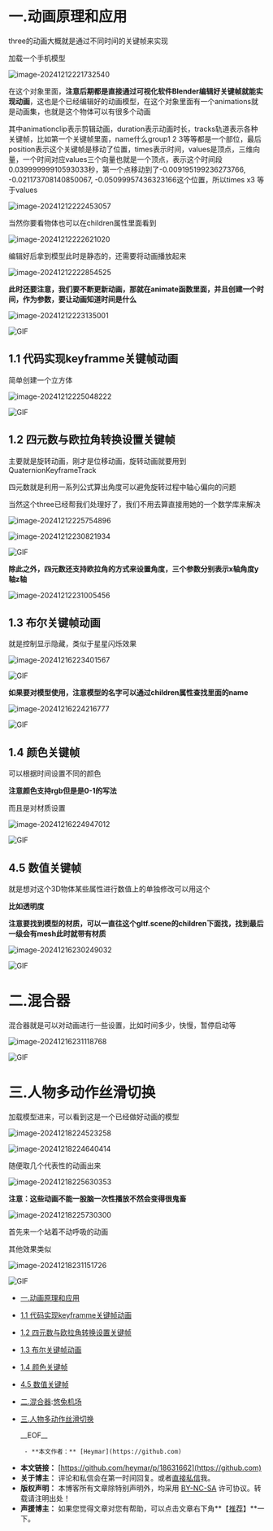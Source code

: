 
# 一.动画原理和应用


three的动画大概就是通过不同时间的关键帧来实现


加载一个手机模型


![image-20241212221732540](https://heymar.oss-cn-chengdu.aliyuncs.com/undefined202412122217598.png)


在这个对象里面，**注意后期都是直接通过可视化软件Blender编辑好关键帧就能实现动画**，这也是个已经编辑好的动画模型，在这个对象里面有一个animations就是动画集，也就是这个物体可以有很多个动画


其中animationclip表示剪辑动画，duration表示动画时长，tracks轨道表示各种关键帧，比如第一个关键帧里面，name什么group1 2 3等等都是一个部位，最后position表示这个关键帧是移动了位置，times表示时间，values是顶点，三维向量，一个时间对应values三个向量也就是一个顶点，表示这个时间段0\.03999999910593033秒，第一个点移动到了\-0\.009195199236273766, \-0\.021173708140850067, \-0\.05099957436323166这个位置，所以times x3 等于values


![image-20241212222453057](https://heymar.oss-cn-chengdu.aliyuncs.com/undefined202412122224089.png)


当然你要看物体也可以在children属性里面看到


![image-20241212222621020](https://heymar.oss-cn-chengdu.aliyuncs.com/undefined202412122226066.png)


编辑好后拿到模型此时是静态的，还需要将动画播放起来


![image-20241212222854525](https://heymar.oss-cn-chengdu.aliyuncs.com/undefined202412122228556.png)


**此时还要注意，我们要不断更新动画，那就在animate函数里面，并且创建一个时间，作为参数，要让动画知道时间是什么**


![image-20241212223135001](https://heymar.oss-cn-chengdu.aliyuncs.com/undefined202412122231029.png)


![GIF](https://heymar.oss-cn-chengdu.aliyuncs.com/undefined202412122232330.gif)


## 1\.1 代码实现keyframme关键帧动画


简单创建一个立方体


![image-20241212225048222](https://heymar.oss-cn-chengdu.aliyuncs.com/undefined202412122250252.png)


![GIF](https://heymar.oss-cn-chengdu.aliyuncs.com/undefined202412122251687.gif)


## 1\.2 四元数与欧拉角转换设置关键帧


主要就是旋转动画，刚才是位移动画，旋转动画就要用到QuaternionKeyframeTrack


四元数就是利用一系列公式算出角度可以避免旋转过程中轴心偏向的问题


当然这个three已经帮我们处理好了，我们不用去算直接用她的一个数学库来解决


![image-20241212225754896](https://heymar.oss-cn-chengdu.aliyuncs.com/undefined202412122257940.png)


![image-20241212230821934](https://heymar.oss-cn-chengdu.aliyuncs.com/undefined202412122308972.png)


![GIF](https://heymar.oss-cn-chengdu.aliyuncs.com/undefined202412122308044.gif)


**除此之外，四元数还支持欧拉角的方式来设置角度，三个参数分别表示x轴角度y轴z轴**


![image-20241212231005456](https://heymar.oss-cn-chengdu.aliyuncs.com/undefined202412122310515.png)


## 1\.3 布尔关键帧动画


就是控制显示隐藏，类似于星星闪烁效果


![image-20241216223401567](https://heymar.oss-cn-chengdu.aliyuncs.com/undefined202412162234624.png)


![GIF](https://heymar.oss-cn-chengdu.aliyuncs.com/undefined202412162234325.gif)


**如果要对模型使用，注意模型的名字可以通过children属性查找里面的name**


![image-20241216224216777](https://heymar.oss-cn-chengdu.aliyuncs.com/undefined202412162242803.png)


![GIF](https://heymar.oss-cn-chengdu.aliyuncs.com/undefined202412162242176.gif)


## 1\.4 颜色关键帧


可以根据时间设置不同的颜色


**注意颜色支持rgb但是是0\-1的写法**


而且是对材质设置


![image-20241216224947012](https://heymar.oss-cn-chengdu.aliyuncs.com/undefined202412162249038.png)


![GIF](https://heymar.oss-cn-chengdu.aliyuncs.com/undefined202412162250728.gif)


## 4\.5 数值关键帧


就是想对这个3D物体某些属性进行数值上的单独修改可以用这个


**比如透明度**


**注意要找到模型的材质，可以一直往这个gltf.scene的children下面找，找到最后一级会有mesh此时就带有材质**


![image-20241216230249032](https://heymar.oss-cn-chengdu.aliyuncs.com/undefined202412162302060.png)


![GIF](https://heymar.oss-cn-chengdu.aliyuncs.com/undefined202412162303197.gif)


# 二.混合器


混合器就是可以对动画进行一些设置，比如时间多少，快慢，暂停启动等


![image-20241216231118768](https://heymar.oss-cn-chengdu.aliyuncs.com/undefined202412162311793.png)


![GIF](https://heymar.oss-cn-chengdu.aliyuncs.com/undefined202412162312648.gif)


# 三.人物多动作丝滑切换


加载模型进来，可以看到这是一个已经做好动画的模型


![image-20241218224523258](https://heymar.oss-cn-chengdu.aliyuncs.com/undefined202412182245352.png)


![image-20241218224640414](https://heymar.oss-cn-chengdu.aliyuncs.com/undefined202412182246465.png)


随便取几个代表性的动画出来


![image-20241218225630353](https://heymar.oss-cn-chengdu.aliyuncs.com/undefined202412182256384.png)


**注意：这些动画不能一股脑一次性播放不然会变得很鬼畜**


![image-20241218225730300](https://heymar.oss-cn-chengdu.aliyuncs.com/undefined202412182257331.png)


首先来一个站着不动呼吸的动画


其他效果类似


![image-20241218231151726](https://heymar.oss-cn-chengdu.aliyuncs.com/undefined202412182311752.png)


![GIF](https://heymar.oss-cn-chengdu.aliyuncs.com/undefined202412182312615.gif)


  * [一.动画原理和应用](#%E4%B8%80%E5%8A%A8%E7%94%BB%E5%8E%9F%E7%90%86%E5%92%8C%E5%BA%94%E7%94%A8)
* [1\.1 代码实现keyframme关键帧动画](#tid-NxD2XE)
* [1\.2 四元数与欧拉角转换设置关键帧](#tid-8jEH7M)
* [1\.3 布尔关键帧动画](#tid-dED6tF)
* [1\.4 颜色关键帧](#tid-rRxRrC)
* [4\.5 数值关键帧](#tid-ZYJYEE)
* [二.混合器](#%E4%BA%8C%E6%B7%B7%E5%90%88%E5%99%A8):[悠兔机场](https://xinnongbo.com)
* [三.人物多动作丝滑切换](#%E4%B8%89%E4%BA%BA%E7%89%A9%E5%A4%9A%E5%8A%A8%E4%BD%9C%E4%B8%9D%E6%BB%91%E5%88%87%E6%8D%A2)

   \_\_EOF\_\_

       - **本文作者：** [Heymar](https://github.com)
 - **本文链接：** [https://github.com/heymar/p/18631662](https://github.com)
 - **关于博主：** 评论和私信会在第一时间回复。或者[直接私信](https://github.com)我。
 - **版权声明：** 本博客所有文章除特别声明外，均采用 [BY\-NC\-SA](https://github.com "BY-NC-SA") 许可协议。转载请注明出处！
 - **声援博主：** 如果您觉得文章对您有帮助，可以点击文章右下角**【[推荐](javascript:void(0);)】**一下。
     
